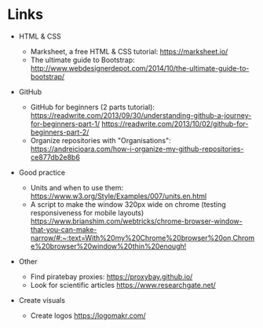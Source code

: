 # Links 

* HTML & CSS 
  - Marksheet, a free HTML & CSS tutorial:
    https://marksheet.io/
  - The ultimate guide to Bootstrap:
    http://www.webdesignerdepot.com/2014/10/the-ultimate-guide-to-bootstrap/

* GitHub 
  - GitHub for beginners (2 parts tutorial): 
    <https://readwrite.com/2013/09/30/understanding-github-a-journey-for-beginners-part-1/> 
    <https://readwrite.com/2013/10/02/github-for-beginners-part-2/> 
  - Organize repositories with "Organisations": 
    <https://andreicioara.com/how-i-organize-my-github-repositories-ce877db2e8b6> 


* Good practice 
  - Units and when to use them: 
    <https://www.w3.org/Style/Examples/007/units.en.html> 
  - A script to make the window 320px wide on chrome (testing responsiveness for mobile layouts) 
    <https://www.brianshim.com/webtricks/chrome-browser-window-that-you-can-make-narrow/#:~:text=With%20my%20Chrome%20browser%20on,Chrome%20browser%20window%20thin%20enough!>

* Other
  - Find piratebay proxies: 
    https://proxybay.github.io/ 
  - Look for scientific articles 
    https://www.researchgate.net/ 

* Create visuals 
  - Create logos 
    https://logomakr.com/ 
    
